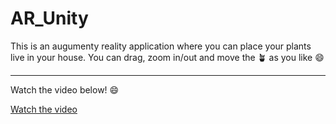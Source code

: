 # AR_Unity
This is an augumenty reality application where you can place your plants live in your house.
You can drag, zoom in/out and move the 🪴 as you like 😄

---

Watch the video below! 😄

[Watch the video](https://user-images.githubusercontent.com/70955537/135995585-46ae148c-d68d-420f-a6d6-1aa3f5170343.mp4
)


